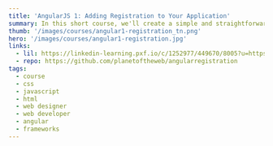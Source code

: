 ```yaml
---
title: 'AngularJS 1: Adding Registration to Your Application'
summary: In this short course, we'll create a simple and straightforward registration system that allows users to log in and log out of an application. The techniques use AngularJS and Google Firebase, a mobile development platform that makes registration easy and secure.
thumb: '/images/courses/angular1-registration_tn.png'
hero: '/images/courses/angular1-registration.jpg'
links:
  - lil: https://linkedin-learning.pxf.io/c/1252977/449670/8005?u=https%3A%2F%2Fwww.linkedin.com%2Flearning%2Fangularjs-1-adding-registration-to-your-application-2
  - repo: https://github.com/planetoftheweb/angularregistration
tags:
  - course
  - css
  - javascript
  - html
  - web designer
  - web developer
  - angular
  - frameworks
---
```

